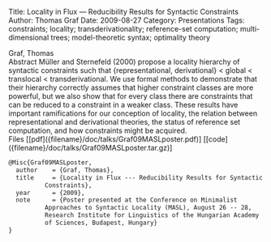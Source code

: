 Title: Locality in Flux — Reducibility Results for Syntactic Constraints
Author: Thomas Graf
Date: 2009-08-27
Category: Presentations
Tags: constraints; locality; transderivationality; reference-set computation; multi-dimensional trees; model-theoretic syntax; optimality theory

<div markdown class="authors">
Graf, Thomas
</div>

<div markdown class="abstract">
<span id="abstract-title">Abstract</span>
Müller and Sternefeld (2000) propose a locality hierarchy of syntactic constraints such that {representational, derivational} < global < translocal < transderivational.
We use formal methods to demonstrate that their hierarchy correctly assumes that higher constraint classes are more powerful, but we also show that for every class there are constraints that can be reduced to a constraint in a weaker class.
These results have important ramifications for our conception of locality, the relation between representational and derivational theories, the status of reference set computation, and how constraints might be acquired.
</div>

<div markdown class="files">
<span id="files-title">Files</span>
[[pdf]({filename}/doc/talks/Graf09MASLposter.pdf)]
[[code]({filename}/doc/talks/Graf09MASLposter.tar.gz)]
</div>

~~~latex
@Misc{Graf09MASLposter,
  author	= {Graf, Thomas},
  title		= {Locality in Flux --- Reducibility Results for Syntactic
		  Constraints},
  year		= {2009},
  note		= {Poster presented at the Conference on Minimalist
		  Approaches to Syntactic Locality (MASL), August 26 -- 28,
		  Research Institute for Linguistics of the Hungarian Academy
		  of Sciences, Budapest, Hungary}
}
~~~

